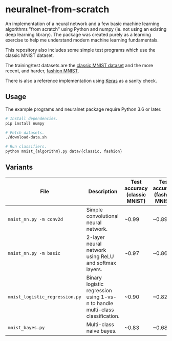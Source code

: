# neuralnet-from-scratch

An implementation of a neural network and a few basic machine learning
algorithms "from scratch" using Python and numpy (ie. not using an existing
deep learning library). The package was created purely as a learning exercise
to help me understand modern machine learning fundamentals.

This repository also includes some simple test programs which use the classic
MNIST dataset.

The training/test datasets are the [classic MNIST dataset](http://yann.lecun.com/exdb/mnist/) and
the more recent, and harder, [fashion MNIST](https://github.com/zalandoresearch/fashion-mnist).

There is also a reference implementation using [Keras](https://keras.io) as a sanity check.

## Usage

The example programs and neuralnet package require Python 3.6 or later.

```sh
# Install dependencies.
pip install numpy

# Fetch datasets.
./download-data.sh

# Run classifiers.
python mnist_{algorithm}.py data/{classic, fashion}
```

## Variants

File | Description | Test accuracy (classic MNIST) | Test accuracy (fashion MNIST)
--- | --- | --- | ---
`mnist_nn.py -m conv2d` | Simple convolutional neural network. | ~0.99 | ~0.89
`mnist_nn.py -m basic` | 2-layer neural network using ReLU and softmax layers. | ~0.97 | ~0.86
`mnist_logistic_regression.py` | Binary logistic regression using 1-vs-n to handle multi-class classification. | ~0.90 | ~0.82
`mnist_bayes.py` | Multi-class naive bayes. | ~0.83 | ~0.68
